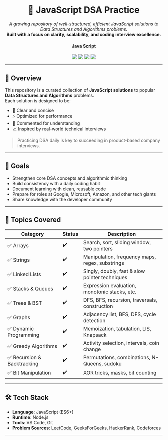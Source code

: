 <h1 align="center">🧠 JavaScript DSA Practice</h1>
<p align="center">
  <i>A growing repository of well-structured, efficient JavaScript solutions to Data Structures and Algorithms problems.</i><br>
  <b>Built with a focus on clarity, scalability, and coding interview excellence.</b>
</p>
<h4 align= "center"> Java Script </h4>
<p align="center">
  <img src="https://img.shields.io/badge/Language-JavaScript-yellow?style=flat-square">
  <img src="https://img.shields.io/badge/Status-Active-brightgreen?style=flat-square">
  <img src="https://img.shields.io/badge/DSA-100%2B_Problems-blueviolet?style=flat-square">
  <img src="https://img.shields.io/badge/Maintainer-Suman%20Kar-orange?style=flat-square">
</p>

---

## 🚀 Overview

This repository is a curated collection of **JavaScript solutions** to popular **Data Structures and Algorithms** problems.  
Each solution is designed to be:

- 📌 Clear and concise  
- ⚡ Optimized for performance  
- 💬 Commented for understanding  
- 📈 Inspired by real-world technical interviews

> Practicing DSA daily is key to succeeding in product-based company interviews.

---

## 🎯 Goals

- Strengthen core DSA concepts and algorithmic thinking  
- Build consistency with a daily coding habit  
- Document learning with clean, reusable code  
- Prepare for roles at Google, Microsoft, Amazon, and other tech giants  
- Share knowledge with the developer community  

---

## 📂 Topics Covered

| Category                    | Status | Description                                      |
|-----------------------------|--------|--------------------------------------------------|
| ✅ Arrays                   | ✔️      | Search, sort, sliding window, two pointers       |
| ✅ Strings                  | ✔️      | Manipulation, frequency maps, regex, substrings  |
| ✅ Linked Lists             | ✔️      | Singly, doubly, fast & slow pointer techniques    |
| ✅ Stacks & Queues          | ✔️      | Expression evaluation, monotonic stacks, etc.     |
| ✅ Trees & BST              | ✔️      | DFS, BFS, recursion, traversals, construction     |
| ✅ Graphs                   | ✔️      | Adjacency list, BFS, DFS, cycle detection         |
| ✅ Dynamic Programming      | ✔️      | Memoization, tabulation, LIS, Knapsack            |
| ✅ Greedy Algorithms        | ✔️      | Activity selection, intervals, coin change        |
| ✅ Recursion & Backtracking | ✔️      | Permutations, combinations, N-Queens, sudoku      |
| ✅ Bit Manipulation         | ✔️      | XOR tricks, masks, bit counting                   |

---

## 🛠 Tech Stack

- **Language**: JavaScript (ES6+)
- **Runtime**: Node.js
- **Tools**: VS Code, Git
- **Problem Sources**: LeetCode, GeeksForGeeks, HackerRank, Codeforces

---



